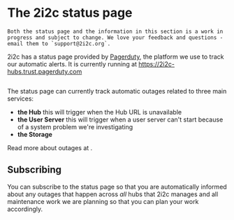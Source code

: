 # The 2i2c status page

```{warning}
Both the status page and the information in this section is a work in progress and subject to change. We love your feedback and questions - email them to `support@2i2c.org`.
```

2i2c has a status page provided by [Pagerduty](https://www.pagerduty.com/), the platform we use to track our automatic alerts.
It is currently running at https://2i2c-hubs.trust.pagerduty.com

```{figure} /images/status-page-pagerduty.png
```

The status page can currently track automatic outages related to three main services:

- **the Hub**
  this will trigger when the Hub URL is unavailable
- **the User Server**
  this will trigger when a user server can't start because of a system problem we're investigating
- **the Storage**

Read more about outages at [](outages).

## Subscribing

You can subscribe to the status page so that you are automatically informed about any outages that happen across _all_ hubs that 2i2c manages and all maintenance work we are planning so that you can plan your work accordingly.

```{figure} /images/subscribe-to-status-page.png
```